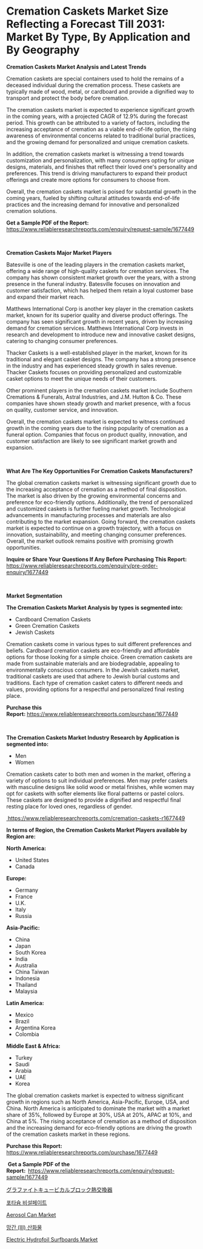 <p><h1>Cremation Caskets Market Size Reflecting a Forecast Till 2031: Market By Type, By Application and By Geography</h1></p><p><strong>Cremation Caskets Market Analysis and Latest Trends</strong></p>
<p><p>Cremation caskets are special containers used to hold the remains of a deceased individual during the cremation process. These caskets are typically made of wood, metal, or cardboard and provide a dignified way to transport and protect the body before cremation.</p><p>The cremation caskets market is expected to experience significant growth in the coming years, with a projected CAGR of 12.9% during the forecast period. This growth can be attributed to a variety of factors, including the increasing acceptance of cremation as a viable end-of-life option, the rising awareness of environmental concerns related to traditional burial practices, and the growing demand for personalized and unique cremation caskets.</p><p>In addition, the cremation caskets market is witnessing a trend towards customization and personalization, with many consumers opting for unique designs, materials, and finishes that reflect their loved one's personality and preferences. This trend is driving manufacturers to expand their product offerings and create more options for consumers to choose from.</p><p>Overall, the cremation caskets market is poised for substantial growth in the coming years, fueled by shifting cultural attitudes towards end-of-life practices and the increasing demand for innovative and personalized cremation solutions.</p></p>
<p><strong>Get a Sample PDF of the Report:&nbsp;</strong> <a href="https://www.reliableresearchreports.com/enquiry/request-sample/1677449">https://www.reliableresearchreports.com/enquiry/request-sample/1677449</a></p>
<p>&nbsp;</p>
<p><strong>Cremation Caskets Major Market Players</strong></p>
<p><p>Batesville is one of the leading players in the cremation caskets market, offering a wide range of high-quality caskets for cremation services. The company has shown consistent market growth over the years, with a strong presence in the funeral industry. Batesville focuses on innovation and customer satisfaction, which has helped them retain a loyal customer base and expand their market reach.</p><p>Matthews International Corp is another key player in the cremation caskets market, known for its superior quality and diverse product offerings. The company has seen significant growth in recent years, driven by increasing demand for cremation services. Matthews International Corp invests in research and development to introduce new and innovative casket designs, catering to changing consumer preferences.</p><p>Thacker Caskets is a well-established player in the market, known for its traditional and elegant casket designs. The company has a strong presence in the industry and has experienced steady growth in sales revenue. Thacker Caskets focuses on providing personalized and customizable casket options to meet the unique needs of their customers.</p><p>Other prominent players in the cremation caskets market include Southern Cremations & Funerals, Astral Industries, and J.M. Hutton & Co. These companies have shown steady growth and market presence, with a focus on quality, customer service, and innovation.</p><p>Overall, the cremation caskets market is expected to witness continued growth in the coming years due to the rising popularity of cremation as a funeral option. Companies that focus on product quality, innovation, and customer satisfaction are likely to see significant market growth and expansion.</p></p>
<p>&nbsp;</p>
<p><strong>What Are The Key Opportunities For Cremation Caskets Manufacturers?</strong></p>
<p><p>The global cremation caskets market is witnessing significant growth due to the increasing acceptance of cremation as a method of final disposition. The market is also driven by the growing environmental concerns and preference for eco-friendly options. Additionally, the trend of personalized and customized caskets is further fueling market growth. Technological advancements in manufacturing processes and materials are also contributing to the market expansion. Going forward, the cremation caskets market is expected to continue on a growth trajectory, with a focus on innovation, sustainability, and meeting changing consumer preferences. Overall, the market outlook remains positive with promising growth opportunities.</p></p>
<p><strong>Inquire or Share Your Questions If Any Before Purchasing This Report:</strong> <a href="https://www.reliableresearchreports.com/enquiry/pre-order-enquiry/1677449">https://www.reliableresearchreports.com/enquiry/pre-order-enquiry/1677449</a></p>
<p>&nbsp;</p>
<p><strong>Market Segmentation</strong></p>
<p><strong>The Cremation Caskets Market Analysis by types is segmented into:</strong></p>
<p><ul><li>Cardboard Cremation Caskets</li><li>Green Cremation Caskets</li><li>Jewish Caskets</li></ul></p>
<p><p>Cremation caskets come in various types to suit different preferences and beliefs. Cardboard cremation caskets are eco-friendly and affordable options for those looking for a simple choice. Green cremation caskets are made from sustainable materials and are biodegradable, appealing to environmentally conscious consumers. In the Jewish caskets market, traditional caskets are used that adhere to Jewish burial customs and traditions. Each type of cremation casket caters to different needs and values, providing options for a respectful and personalized final resting place.</p></p>
<p><strong>Purchase this Report:&nbsp;</strong><a href="https://www.reliableresearchreports.com/purchase/1677449">https://www.reliableresearchreports.com/purchase/1677449</a></p>
<p>&nbsp;</p>
<p><strong>The Cremation Caskets Market Industry Research by Application is segmented into:</strong></p>
<p><ul><li>Men</li><li>Women</li></ul></p>
<p><p>Cremation caskets cater to both men and women in the market, offering a variety of options to suit individual preferences. Men may prefer caskets with masculine designs like solid wood or metal finishes, while women may opt for caskets with softer elements like floral patterns or pastel colors. These caskets are designed to provide a dignified and respectful final resting place for loved ones, regardless of gender.</p></p>
<p><a href="https://www.reliableresearchreports.com/cremation-caskets-r1677449">&nbsp;https://www.reliableresearchreports.com/cremation-caskets-r1677449</a></p>
<p><strong>In terms of Region, the Cremation Caskets Market Players available by Region are:</strong></p>
<p>
    <p> <strong> North America: </strong>
        <ul>
            <li>United States</li>
            <li>Canada</li>
        </ul>
        </p> 
    <p> <strong> Europe: </strong>
        <ul>
            <li>Germany</li>
            <li>France</li>
            <li>U.K.</li>
            <li>Italy</li>
            <li>Russia</li>
        </ul>
        </p> 
    <p> <strong> Asia-Pacific: </strong>
        <ul>
            <li>China</li>
            <li>Japan</li>
            <li>South Korea</li>
            <li>India</li>
            <li>Australia</li>
            <li>China Taiwan</li>
            <li>Indonesia</li>
            <li>Thailand</li>
            <li>Malaysia</li>
        </ul>
        </p> 
    <p> <strong> Latin America: </strong>
        <ul>
            <li>Mexico</li>
            <li>Brazil</li>
            <li>Argentina Korea</li>
            <li>Colombia</li>
        </ul>
        </p> 
    <p> <strong> Middle East & Africa: </strong>
        <ul>
            <li>Turkey</li>
            <li>Saudi</li>
            <li>Arabia</li>
            <li>UAE</li>
            <li>Korea</li>
        </ul>
    </p>
    </p>
<p><p>The global cremation caskets market is expected to witness significant growth in regions such as North America, Asia-Pacific, Europe, USA, and China. North America is anticipated to dominate the market with a market share of 35%, followed by Europe at 30%, USA at 20%, APAC at 10%, and China at 5%. The rising acceptance of cremation as a method of disposition and the increasing demand for eco-friendly options are driving the growth of the cremation caskets market in these regions.</p></p>
<p><strong>Purchase this Report: </strong><a href="https://www.reliableresearchreports.com/purchase/1677449">https://www.reliableresearchreports.com/purchase/1677449</a></p>
<p>&nbsp;<strong>Get a Sample PDF of the Report:&nbsp;&nbsp;</strong><a href="https://www.reliableresearchreports.com/enquiry/request-sample/1677449">https://www.reliableresearchreports.com/enquiry/request-sample/1677449</a></p>
<p><strong></strong></p>
<p><p><a href="https://github.com/RodHoppe07/Market-Research-Report-List-2/blob/main/3190214144173.md">グラファイトキュービカルブロック熱交換器</a></p><p><a href="https://github.com/akzkkws047661437/Market-Research-Report-List-2/blob/main/9723012151909.md">포타슘 비설페이트</a></p><p><a href="https://github.com/sardarp081/Market-Research-Report-List-1/blob/main/aerosol-can-market.md">Aerosol Can Market</a></p><p><a href="https://github.com/vsckjg50460/Market-Research-Report-List-2/blob/main/7133651151910.md">망간 (III) 산화물</a></p><p><a href="https://github.com/waylose1223/Market-Research-Report-List-1/blob/main/electric-hydrofoil-surfboards-market.md">Electric Hydrofoil Surfboards Market</a></p></p>